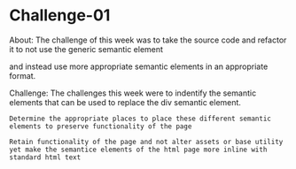 # Challenge-01

About: 
  The challenge of this week was to take the source code and refactor it to not use the generic semantic element <div> and instead use more appropriate semantic elements in an appropriate format. 
  
 Challenge: 
    The challenges this week were to indentify the semantic elements that can be used to replace the div semantic element.
    
    Determine the appropriate places to place these different semantic elements to preserve functionality of the page 
  
    Retain functionality of the page and not alter assets or base utility yet make the semantice elements of the html page more inline with standard html text
